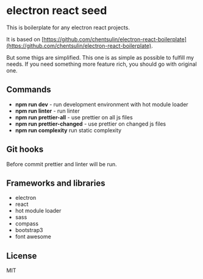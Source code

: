 # electron react seed

This is boilerplate for any electron react projects.

It is based on [https://github.com/chentsulin/electron-react-boilerplate](https://github.com/chentsulin/electron-react-boilerplate). 

But some thigs are simplified.
This one is as simple as possible to fulfill my needs. If you need something more feature rich, you should go with original one.


## Commands

* **npm run dev** - run development environment with hot module loader
* **npm run linter** - run linter
* **npm run prettier-all** - use prettier on all js files
* **npm run prettier-changed** - use prettier on changed js files
* **npm run complexity** run static complexity

## Git hooks

Before commit prettier and linter will be run.

## Frameworks and libraries

* electron
* react
* hot module loader
* sass
* compass
* bootstrap3
* font awesome

## License 

MIT

